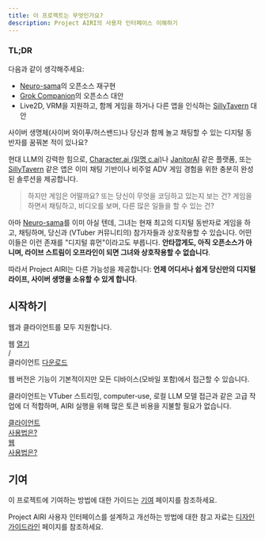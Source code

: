 ```yaml
---
title: 이 프로젝트는 무엇인가요?
description: Project AIRI의 사용자 인터페이스 이해하기
---
```


### TL;DR

다음과 같이 생각해주세요:

- [Neuro-sama](https://www.youtube.com/@Neurosama)의 오픈소스 재구현
- [Grok Companion](https://news.ycombinator.com/item?id=44566355)의 오픈소스 대안
- Live2D, VRM을 지원하고, 함께 게임을 하거나 다른 앱을 인식하는 [SillyTavern](https://github.com/SillyTavern/SillyTavern) 대안

사이버 생명체(사이버 와이푸/허스밴드)나
당신과 함께 놀고 채팅할 수 있는 디지털 동반자를 꿈꿔본 적이 있나요?

현대 LLM의 강력한 힘으로,
[Character.ai (일명 c.ai)](https://character.ai)나 [JanitorAI](https://janitorai.com/) 같은 플랫폼,
또는 [SillyTavern](https://github.com/SillyTavern/SillyTavern) 같은 앱은 이미 채팅 기반이나 비주얼 ADV 게임 경험을 위한 충분히 완성된 솔루션을 제공합니다.

> 하지만 게임은 어떨까요? 또는 당신이 무엇을 코딩하고 있는지 보는 건?
> 게임을 하면서 채팅하고, 비디오를 보며, 다른 많은 일들을 할 수 있는 건?

아마 [Neuro-sama](https://www.youtube.com/@Neurosama)를 이미 아실 텐데, 그녀는 현재 최고의 디지털 동반자로 게임을 하고, 채팅하며, 당신과 (VTuber 커뮤니티의) 참가자들과 상호작용할 수 있습니다. 어떤 이들은 이런 존재를 "디지털 휴먼"이라고도 부릅니다. **안타깝게도, 아직 오픈소스가 아니며, 라이브 스트림이 오프라인이 되면 그녀와 상호작용할 수 없습니다**.

따라서 Project AIRI는 다른 가능성을 제공합니다:
**언제 어디서나 쉽게 당신만의 디지털 라이프, 사이버 생명을 소유할 수 있게 합니다**.

## 시작하기

웹과 클라이언트를 모두 지원합니다.

<div flex gap-2 w-full justify-center text-xl>
  <div w-full flex flex-col items-center gap-2 border="2 solid gray-500/10" rounded-lg px-2 pt-6 pb-4>
    <div flex items-center gap-2 text-5xl>
      <div i-lucide:app-window />
    </div>
    <span>웹</span>
    <a href="https://airi.moeru.ai/" target="_blank" decoration-none class="text-primary-900 dark:text-primary-400 text-base not-prose bg-primary-400/10 dark:bg-primary-600/10 block px-4 py-2 rounded-lg active:scale-95 transition-all duration-200 ease-in-out">
      열기
    </a>
  </div>
  <div w-full flex flex-col items-center gap-2 border="2 solid gray-500/10" rounded-lg px-2 pt-6 pb-4>
    <div flex items-center gap-2 text-5xl>
      <div i-lucide:laptop />
      /
      <div i-lucide:computer />
    </div>
    <span>클라이언트</span>
    <a href="https://github.com/moeru-ai/airi/releases/latest" target="_blank" decoration-none class="text-primary-900 dark:text-primary-400 text-base not-prose bg-primary-400/10 dark:bg-primary-600/10 block px-4 py-2 rounded-lg active:scale-95 transition-all duration-200 ease-in-out">
      다운로드
    </a>
  </div>
</div>

웹 버전은 기능이 기본적이지만 모든 디바이스(모바일 포함)에서 접근할 수 있습니다.

클라이언트는 VTuber 스트리밍, computer-use, 로컬 LLM 모델 접근과 같은 고급 작업에 더 적합하며, AIRI 실행을 위해 많은 토큰 비용을 지불할 필요가 없습니다.

<div flex gap-2 w-full flex-col justify-center text-base>
  <a href="../overview/guide/tamagotchi/" w-full flex items-center gap-2 border="2 solid gray-500/10" rounded-lg px-4 py-2>
    <div w-full flex items-center gap-2>
      <div flex items-center gap-2 text-2xl>
        <div i-lucide:laptop />
      </div>
      <span>클라이언트</span>
    </div>
    <div decoration-none class="text-gray-900 dark:text-gray-200 text-base not-prose rounded-lg active:scale-95 transition-all duration-200 ease-in-out text-nowrap">
      사용법은?
    </div>
  </a>
  <a href="../overview/guide/web/" w-full flex items-center gap-2 border="2 solid gray-500/10" rounded-lg px-4 py-2>
    <div w-full flex items-center gap-2>
      <div flex items-center gap-2 text-2xl>
        <div i-lucide:app-window />
      </div>
      <span>웹</span>
    </div>
    <div class="text-gray-900 dark:text-gray-200 text-base not-prose rounded-lg active:scale-95 transition-all duration-200 ease-in-out text-nowrap">
      사용법은?
    </div>
  </a>
</div>

## 기여

이 프로젝트에 기여하는 방법에 대한 가이드는 [기여](../overview/contributing/) 페이지를 참조하세요.

Project AIRI 사용자 인터페이스를 설계하고 개선하는 방법에 대한 참고 자료는 [디자인 가이드라인](../overview/contributing/design-guidelines/resources) 페이지를 참조하세요.
